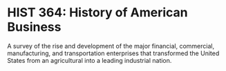 # HIST 364: History of American Business

A survey of the rise and development of the major financial, commercial, manufacturing, and transportation enterprises that transformed the United States from an agricultural into a leading industrial nation.